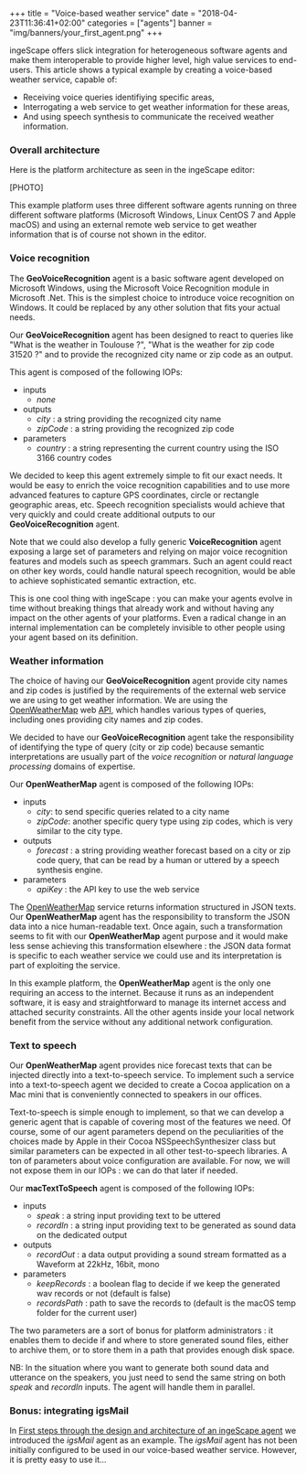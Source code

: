 +++
title = "Voice-based weather service"
date = "2018-04-23T11:36:41+02:00"
categories = ["agents"]
banner = "img/banners/your_first_agent.png"
+++

ingeScape offers slick integration for heterogeneous software agents and make them interoperable to provide higher level, high value services to end-users. This article shows a typical example by creating a voice-based weather service, capable of: 

- Receiving voice queries identifiying specific areas, 
- Interrogating a web service to get weather information for these areas,
- And using speech synthesis to communicate the received weather information.



### Overall architecture

Here is the platform architecture as seen in the ingeScape editor:

[PHOTO]

This example platform uses three different software agents running on three different software platforms (Microsoft Windows, Linux CentOS 7 and Apple macOS) and using an external remote web service to get weather information that is of course not shown in the editor.

### Voice recognition
The **GeoVoiceRecognition** agent is a basic software agent developed on Microsoft Windows, using the Microsoft Voice Recognition module in Microsoft .Net. This is the simplest choice to introduce voice recognition on Windows. It could be replaced by any other solution that fits your actual needs.

Our **GeoVoiceRecognition** agent has been designed to react to queries like "What is the weather in Toulouse ?", "What is the weather for zip code 31520 ?" and to provide the recognized city name or zip code as an output.

This agent is composed of the following IOPs:

- inputs
	- *none*
- outputs
	- *city* : a string providing the recognized city name
	- *zipCode* : a string providing the recognized zip code
- parameters
	- *country* : a string representing the current country using the ISO 3166 country codes
	
We decided to keep this agent extremely simple to fit our exact needs. It would be easy to enrich the voice recognition capabilities and to use more advanced features to capture GPS coordinates, circle or rectangle geographic areas, etc. Speech recognition specialists would achieve that very quickly and could create additional outputs to our **GeoVoiceRecognition** agent.

Note that we could also develop a fully generic **VoiceRecognition** agent exposing a large set of parameters and relying on major voice recognition features and models such as speech grammars. Such an agent could react on other key words, could handle natural speech recognition, would be able to achieve sophisticated semantic extraction, etc. 

This is one cool thing with ingeScape : you can make your agents evolve in time without breaking things that already work and without having any impact on the other agents of your platforms. Even a radical change in an internal implementation can be completely invisible to other people using your agent based on its definition.


### Weather information
The choice of having our **GeoVoiceRecognition** agent provide city names and zip codes is justified by the requirements of the external web service we are using to get weather information. We are using the [OpenWeatherMap](https://openweathermap.org/) web [API](https://openweathermap.org/current), which handles various types of queries, including ones providing city names and zip codes.

We decided to have our **GeoVoiceRecognition** agent take the responsibility of identifying the type of query (city or zip code) because semantic interpretations are usually part of the *voice recognition* or *natural language processing* domains of expertise.

Our **OpenWeatherMap** agent is composed of the following IOPs:

- inputs
	- *city*: to send specific queries related to a city name
	- *zipCode*: another specific query type using zip codes, which is very similar to the city type.
- outputs
	- *forecast* : a string providing weather forecast based on a city or zip code query, that can be read by a human or uttered by a speech synthesis engine.
- parameters
	- *apiKey* : the API key to use the web service

The [OpenWeatherMap](https://openweathermap.org/) service returns information structured in JSON texts. Our **OpenWeatherMap** agent has the responsibility to transform the JSON data into a nice human-readable text. Once again, such a transformation seems to fit with our **OpenWeatherMap** agent purpose and it would make less sense achieving this transformation elsewhere : the JSON data format is specific to each weather service we could use and its interpretation is part of exploiting the service.

In this example platform, the **OpenWeatherMap** agent is the only one requiring an access to the internet. Because it runs as an independent software, it is easy and straightforward to manage its internet access and attached security constraints. All the other agents inside your local network benefit from the service without any additional network configuration.


### Text to speech
Our **OpenWeatherMap** agent provides nice forecast texts that can be injected directly into a text-to-speech service. To implement such a service into a text-to-speech agent we decided to create a Cocoa application on a Mac mini that is conveniently connected to speakers in our offices.

Text-to-speech is simple enough to implement, so that we can develop a generic agent that is capable of covering most of the  features we need. Of course, some of our agent parameters depend on the peculiarities of the choices made by Apple in their Cocoa NSSpeechSynthesizer class but similar parameters can be expected in all other test-to-speech libraries. A ton of parameters about voice configuration are available. For now, we will not expose them in our IOPs : we can do that later if needed.

Our **macTextToSpeech** agent is composed of the following IOPs:

- inputs
	- *speak* : a string input providing text to be uttered
	- *recordIn* : a string input providing text to be generated as sound data on the dedicated output
- outputs
	- *recordOut* : a data output providing a sound stream formatted as a Waveform at 22kHz, 16bit, mono
- parameters
	- *keepRecords* : a boolean flag to decide if we keep the generated wav records or not (default is false)
	- *recordsPath* : path to save the records to (default is the macOS temp folder for the current user)

The two parameters are a sort of bonus for platform administrators : it enables them to decide if and where to store generated sound files, either to archive them, or to store them in a path that provides enough disk space.

NB: In the situation where you want to generate both sound data and utterance on the speakers, you just need to send the same string on both *speak* and *recordIn* inputs. The agent will handle them in parallel.

### Bonus: integrating igsMail
In [First steps through the design and architecture of an ingeScape agent](/blog/architecture_101) we introduced the *igsMail* agent as an example. The *igsMail* agent has not been initially configured to be used in our voice-based weather service. However, it is pretty easy to use it...
